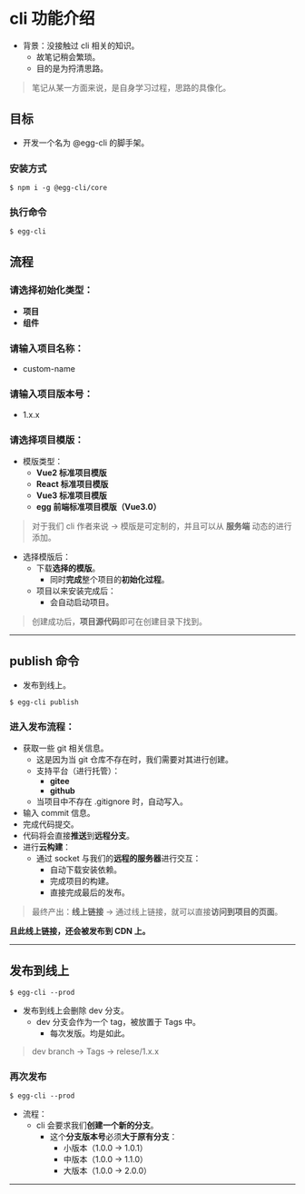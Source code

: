 # cli 功能介绍

- 背景：没接触过 cli 相关的知识。
  - 故笔记稍会繁琐。
  - 目的是为捋清思路。

> 笔记从某一方面来说，是自身学习过程，思路的具像化。

## 目标

- 开发一个名为 @egg-cli 的脚手架。

### 安装方式

```
$ npm i -g @egg-cli/core
```

### 执行命令

```
$ egg-cli
```

## 流程

### 请选择初始化类型：

- **项目**
- **组件**

### 请输入项目名称：

- custom-name

### 请输入项目版本号：

- 1.x.x

### 请选择项目模版：

- 模版类型：
  - **Vue2 标准项目模版**
  - **React 标准项目模版**
  - **Vue3 标准项目模版**
  - **egg 前端标准项目模版（Vue3.0）**

> 对于我们 cli 作者来说 -> 模版是可定制的，并且可以从 **服务端** 动态的进行添加。

- 选择模版后：
  - 下载**选择的模版**。
    - 同时**完成**整个项目的**初始化过程**。
  - 项目以来安装完成后：
    - 会自动启动项目。

> 创建成功后，**项目源代码**即可在创建目录下找到。

---

## publish 命令

- 发布到线上。

```
$ egg-cli publish
```

### 进入发布流程：

- 获取一些 git 相关信息。
  - 这是因为当 git 仓库不存在时，我们需要对其进行创建。
  - 支持平台（进行托管）：
    - **gitee**
    - **github**
  - 当项目中不存在 .gitignore 时，自动写入。
- 输入 commit 信息。
- 完成代码提交。
- 代码将会直接**推送**到**远程分支**。
- 进行**云构建**：
  - 通过 socket 与我们的**远程的服务器**进行交互：
    - 自动下载安装依赖。
    - 完成项目的构建。
    - 直接完成最后的发布。

> 最终产出：**线上链接** -> 通过线上链接，就可以直接**访问到项目的页面**。

**且此线上链接，还会被发布到 CDN 上。**

---

## 发布到线上

```
$ egg-cli --prod
```

- 发布到线上会删除 dev 分支。
  - dev 分支会作为一个 tag，被放置于 Tags 中。
    - 每次发版。均是如此。

> dev branch -> Tags -> relese/1.x.x

### 再次发布

```
$ egg-cli --prod
```

- 流程：
  - cli 会要求我们**创建一个新的分支**。
    - 这个**分支版本号**必须**大于原有分支**：
      - 小版本（1.0.0 -> 1.0.1）
      - 中版本（1.0.0 -> 1.1.0）
      - 大版本（1.0.0 -> 2.0.0）

---
